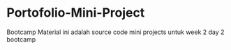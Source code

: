 # Portofolio-Mini-Project
Bootcamp Material
ini adalah source code mini projects untuk week 2 day 2 bootcamp
